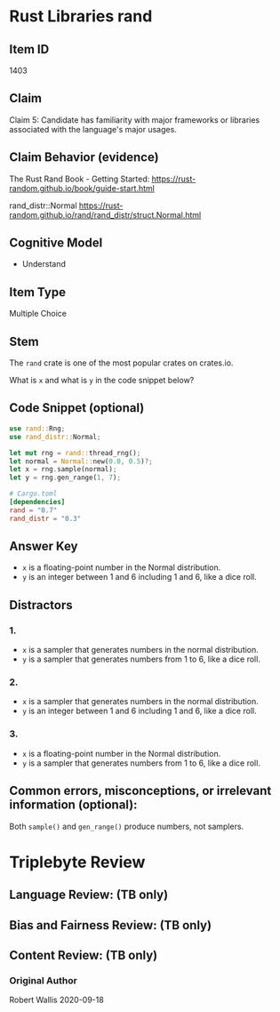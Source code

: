 # Rust Libraries rand

## Item ID
1403

## Claim
Claim 5: Candidate has familiarity with major frameworks or libraries associated with the language's major usages.


## Claim Behavior (evidence)
The Rust Rand Book - Getting Started:
https://rust-random.github.io/book/guide-start.html

rand_distr::Normal
https://rust-random.github.io/rand/rand_distr/struct.Normal.html


## Cognitive Model
* Understand

## Item Type
Multiple Choice

## Stem
The `rand` crate is one of the most popular crates on crates.io.

What is `x` and what is `y` in the code snippet below?

## Code Snippet (optional)
```rust
use rand::Rng;
use rand_distr::Normal;

let mut rng = rand::thread_rng();
let normal = Normal::new(0.0, 0.5)?;
let x = rng.sample(normal);
let y = rng.gen_range(1, 7);
```
```toml
# Cargo.toml
[dependencies]
rand = "0.7"
rand_distr = "0.3"
```

## Answer Key
* `x` is a floating-point number in the Normal distribution.
* `y` is an integer between 1 and 6 including 1 and 6, like a dice roll.

## Distractors

### 1.
* `x` is a sampler that generates numbers in the normal distribution.
* `y` is a sampler that generates numbers from 1 to 6, like a dice roll.

### 2.
* `x` is a sampler that generates numbers in the normal distribution.
* `y` is an integer between 1 and 6 including 1 and 6, like a dice roll.

### 3.
* `x` is a floating-point number in the Normal distribution.
* `y` is a sampler that generates numbers from 1 to 6, like a dice roll.


## Common errors, misconceptions, or irrelevant information (optional):
Both `sample()` and `gen_range()` produce numbers, not samplers.

# Triplebyte Review


## Language Review: (TB only)


## Bias and Fairness Review: (TB only)


## Content Review: (TB only)


### Original Author

Robert Wallis 2020-09-18